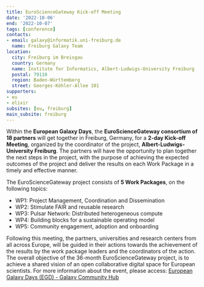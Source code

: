 ```yaml
---
title: EuroScienceGateway Kick-off Meeting
date: '2022-10-06'
end: '2022-10-07'
tags: [conference]
contacts:
- email: galaxy@informatik.uni-freiburg.de
  name: Freiburg Galaxy Team
location:
  city: Freiburg im Breisgau
  country: Germany
  name: Institute for Informatics, Albert-Ludwigs-University Freiburg
  postal: 79110
  region: Baden-Württemberg
  street: Georges-Köhler-Allee 101
supporters:
- eu
- elixir
subsites: [eu, freiburg]
main_subsite: freiburg
---
```


Within the **European Galaxy Days**, the **EuroScienceGateway consortium of 18 partners** will get together in Freiburg, Germany, 
for a **2-day Kick-off Meeting**, organized by the coordinator of the project, **Albert-Ludwigs-University Freiburg**. 
The partners will have the opportunity to plan together the next steps in the project, with the purpose of achieving the expected 
outcomes of the project and deliver the results on each Work Package in a timely and effective manner.

The EuroScienceGateway project consists of **5 Work Packages**, on the following topics:

* WP1: Project Management, Coordination and Dissemination
* WP2: Stimulate FAIR and reusable research
* WP3: Pulsar Network: Distributed heterogeneous compute
* WP4: Building blocks for a sustainable operating model
* WP5: Community engagement, adoption and onboarding
 
Following this meeting, the partners, universities and research centers from all across Europe, will be guided in their actions towards the achievement of the results by the work package leaders and the coordinators of the action. The overall objective of the 36-month EuroScienceGateway project, is to achieve a shared vision of an open collaborative digital space for European scientists.
For more information about the event, please access: [European Galaxy Days (EGD) - Galaxy Community Hub](https://galaxyproject.org/events/2022-10-egd/) 

